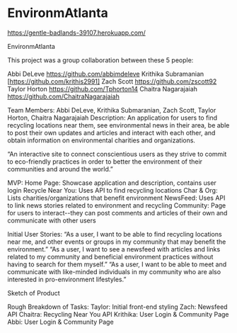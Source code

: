 # EnvironmAtlanta

https://gentle-badlands-39107.herokuapp.com/

EnvironmAtlanta

This project was a group collaboration between these 5 people:

Abbi DeLeve https://github.com/abbimdeleve
Krithika Subramanian [https://github.com/krithis2991]
Zach Scott https://github.com/zscott92
Taylor Horton https://github.com/Tphorton14
Chaitra Nagarajaiah https://github.com/ChaitraNagarajaiah

Team Members:
Abbi DeLeve, Krithika Submaranian, Zach Scott, Taylor Horton, Chaitra Nagarajaiah
Description:
An application for users to find recycling locations near them, see environmental news in their area, be able to post their own updates and articles and interact with each other, and obtain information on environmental charities and organizations.

“An interactive site to connect conscientious users as they strive to commit to eco-friendly practices in order to better the environment of their communities and around the world.”

MVP:
Home Page: Showcase application and description, contains user login
Recycle Near You: Uses API to find recycling locations
Char & Org: Lists charities/organizations that benefit environment
NewsFeed: Uses API to link news stories related to environment and recycling
Community: Page for users to interact--they can post comments and articles of their own and communicate with other users

Initial User Stories:
“As a user, I want to be able to find recycling locations near me, and other events or groups in my community that may benefit the environment.”
“As a user, I want to see a newsfeed with articles and links related to my community and beneficial environment practices without having to search for them myself.”
“As a user, I want to be able to meet and communicate with like-minded individuals in my community who are also interested in pro-environment lifestyles.”

Sketch of Product

Rough Breakdown of Tasks:
Taylor: Initial front-end styling
Zach: Newsfeed API
Chaitra: Recycling Near You API
Krithika: User Login & Community Page
Abbi: User Login & Community Page


